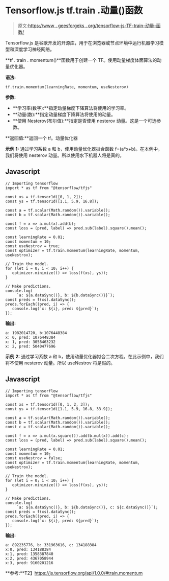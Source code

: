 # Tensorflow.js tf.train .动量()函数

> 原文:[https://www . geesforgeks . org/tensorflow-js-TF-train-动量-函数/](https://www.geeksforgeeks.org/tensorflow-js-tf-train-momentum-function/)

Tensorflow.js 是谷歌开发的开源库，用于在浏览器或节点环境中运行机器学习模型和深度学习神经网络。

**tf . train . momentum()**函数用于创建一个 TF。使用动量梯度体面算法的动量优化器。

**语法:**

```
tf.train.momentum(learningRate, momentum, useNesterov)
```

**参数:**

*   **学习率(数字):**指定动量梯度下降算法将使用的学习率。
*   **动量(数):**指定动量梯度下降算法将使用的动量。
*   **使用 Nesterov(布尔值):**指定是否使用 nesterov 动量。这是一个可选参数。

**返回值:**返回一个 tf。动量优化器

**示例** **1:** 通过学习系数 a 和 b，使用动量优化器拟合函数 f=(a*x+b)。在本例中，我们将使用 nesterov 动量。所以使用水下机器人将是真的。

## Javascript

```
// Importing tensorflow
import * as tf from "@tensorflow/tfjs"

const xs = tf.tensor1d([0, 1, 2]);
const ys = tf.tensor1d([1.1, 5.9, 16.8]);

const a = tf.scalar(Math.random()).variable();
const b = tf.scalar(Math.random()).variable();

const f = x => a.mul(x).add(b);
const loss = (pred, label) => pred.sub(label).square().mean();

const learningRate = 0.01;
const momentum = 10;
const useNestrov = true;
const optimizer = tf.train.momentum(learningRate, momentum, useNestrov);

// Train the model.
for (let i = 0; i < 10; i++) {
   optimizer.minimize(() => loss(f(xs), ys));
}

// Make predictions.
console.log(
     `a: ${a.dataSync()}, b: ${b.dataSync()}}`);
const preds = f(xs).dataSync();
preds.forEach((pred, i) => {
   console.log(`x: ${i}, pred: ${pred}`);
});
```

**输出:**

```
a: 1982014720, b:1076448384
x: 0, pred: 1076448384
x: 1, pred: 3058463232
x: 2, pred: 5040477696
```

**示例** **2:** 通过学习系数 a 和 b，使用动量优化器拟合二次方程。在此示例中，我们将不使用 nesterov 动量。所以 useNestrov 将是假的。

## Javascript

```
// Importing tensorflow
import * as tf from "@tensorflow/tfjs"

const xs = tf.tensor1d([0, 1, 2, 3]);
const ys = tf.tensor1d([1.1, 5.9, 16.8, 33.9]);

const a = tf.scalar(Math.random()).variable();
const b = tf.scalar(Math.random()).variable();
const c = tf.scalar(Math.random()).variable();

const f = x => a.mul(x.square()).add(b.mul(x)).add(c);
const loss = (pred, label) => pred.sub(label).square().mean();

const learningRate = 0.01;
const momentum = 10;
const useNestrov = false;
const optimizer = tf.train.momentum(learningRate, momentum, useNestrov);

// Train the model.
for (let i = 0; i < 10; i++) {
   optimizer.minimize(() => loss(f(xs), ys));
}

// Make predictions.
console.log(
     `a: ${a.dataSync()}, b: ${b.dataSync()}, c: ${c.dataSync()}`);
const preds = f(xs).dataSync();
preds.forEach((pred, i) => {
   console.log(`x: ${i}, pred: ${pred}`);
});
```

**输出:**

```
a: 892235776, b: 331963616, c: 134188384
x:0, pred: 134188384
x:1, pred: 1358387840
x:2, pred: 4367058944
x:3, pred: 9160201216
```

**参考:**T2】https://js.tensorflow.org/api/1.0.0/#train.momentum